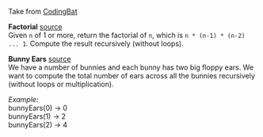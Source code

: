 Take from [CodingBat](http://codingbat.com/prob/p154669)

**Factorial** [source](http://codingbat.com/prob/p154669)   
Given `n` of 1 or more, return the factorial of `n`, which is `n * (n-1) * (n-2) ... 1`. Compute the result recursively (without loops).

**Bunny Ears** [source](http://codingbat.com/prob/p183649)  
We have a number of bunnies and each bunny has two big floppy ears. We want to compute the total number of ears across all the bunnies recursively (without loops or multiplication). 

*Example:*  
bunnyEars(0) → 0  
bunnyEars(1) → 2  
bunnyEars(2) → 4  

